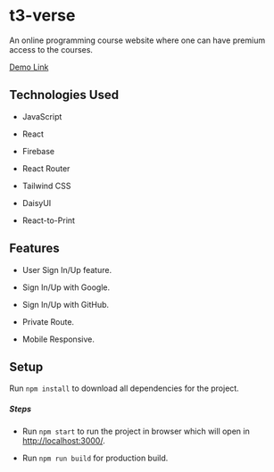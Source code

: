 <h1>t3-verse</h1>
<p>An online programming course website where one can have premium access to the courses.</p>
<p><a href="https://t3-verse.web.app/">Demo Link</a></p><h2>Technologies Used</h2>
<ul>
<li>JavaScript</li>
</ul><ul>
<li>React</li>
</ul><ul>
<li>Firebase</li>
</ul><ul>
<li>React Router</li>
</ul><ul>
<li>Tailwind CSS</li>
</ul><ul>
<li>DaisyUI</li>
</ul><ul>
<li>React-to-Print</li>
</ul><h2>Features</h2>
<ul>
<li>User Sign In/Up feature.</li>
</ul><ul>
<li>Sign In/Up with Google.</li>
</ul><ul>
<li>Sign In/Up with GitHub.</li>
</ul><ul>
<li>Private Route.</li>
</ul><ul>
<li>Mobile Responsive.</li>
</ul><h2>Setup</h2>
<p>Run <code>npm install</code> to download all dependencies for the project.</p><h5>Steps</h5><ul>
<li>Run <code>npm start</code> to run the project in browser which will open in <a href="http://localhost:3000/">http://localhost:3000/</a>.</li>
</ul><ul>
<li>Run <code>npm run build</code> for production build.</li>
</ul>
